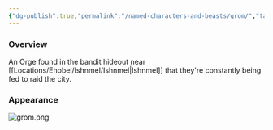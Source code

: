 ```yaml
---
{"dg-publish":true,"permalink":"/named-characters-and-beasts/grom/","tags":["NPC"],"noteIcon":"","created":"2024-07-17T21:15:10.107+01:00","updated":"2024-12-31T19:59:45.672+00:00"}
---
```



### Overview
 An Orge found in the bandit hideout near [[Locations/Ehobel/Ishnmel/Ishnmel\|Ishnmel]] that they're constantly being fed to raid the city.

### Appearance 
![grom.png](/img/user/Admin/Attachments/grom.png)